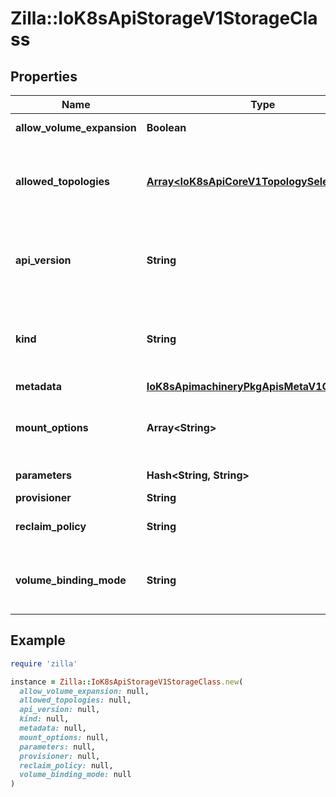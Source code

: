 # Zilla::IoK8sApiStorageV1StorageClass

## Properties

| Name | Type | Description | Notes |
| ---- | ---- | ----------- | ----- |
| **allow_volume_expansion** | **Boolean** | AllowVolumeExpansion shows whether the storage class allow volume expand | [optional] |
| **allowed_topologies** | [**Array&lt;IoK8sApiCoreV1TopologySelectorTerm&gt;**](IoK8sApiCoreV1TopologySelectorTerm.md) | Restrict the node topologies where volumes can be dynamically provisioned. Each volume plugin defines its own supported topology specifications. An empty TopologySelectorTerm list means there is no topology restriction. This field is only honored by servers that enable the VolumeScheduling feature. | [optional] |
| **api_version** | **String** | APIVersion defines the versioned schema of this representation of an object. Servers should convert recognized schemas to the latest internal value, and may reject unrecognized values. More info: https://git.k8s.io/community/contributors/devel/sig-architecture/api-conventions.md#resources | [optional] |
| **kind** | **String** | Kind is a string value representing the REST resource this object represents. Servers may infer this from the endpoint the client submits requests to. Cannot be updated. In CamelCase. More info: https://git.k8s.io/community/contributors/devel/sig-architecture/api-conventions.md#types-kinds | [optional] |
| **metadata** | [**IoK8sApimachineryPkgApisMetaV1ObjectMeta**](IoK8sApimachineryPkgApisMetaV1ObjectMeta.md) |  | [optional] |
| **mount_options** | **Array&lt;String&gt;** | Dynamically provisioned PersistentVolumes of this storage class are created with these mountOptions, e.g. [\&quot;ro\&quot;, \&quot;soft\&quot;]. Not validated - mount of the PVs will simply fail if one is invalid. | [optional] |
| **parameters** | **Hash&lt;String, String&gt;** | Parameters holds the parameters for the provisioner that should create volumes of this storage class. | [optional] |
| **provisioner** | **String** | Provisioner indicates the type of the provisioner. |  |
| **reclaim_policy** | **String** | Dynamically provisioned PersistentVolumes of this storage class are created with this reclaimPolicy. Defaults to Delete. | [optional] |
| **volume_binding_mode** | **String** | VolumeBindingMode indicates how PersistentVolumeClaims should be provisioned and bound.  When unset, VolumeBindingImmediate is used. This field is only honored by servers that enable the VolumeScheduling feature. | [optional] |

## Example

```ruby
require 'zilla'

instance = Zilla::IoK8sApiStorageV1StorageClass.new(
  allow_volume_expansion: null,
  allowed_topologies: null,
  api_version: null,
  kind: null,
  metadata: null,
  mount_options: null,
  parameters: null,
  provisioner: null,
  reclaim_policy: null,
  volume_binding_mode: null
)
```

